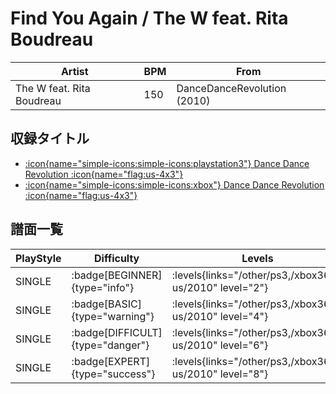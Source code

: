 # Find You Again / The W feat. Rita Boudreau

|Artist|BPM|From|
|------|---|----|
|The W feat. Rita Boudreau|150|DanceDanceRevolution (2010)|

## 収録タイトル

- [:icon{name="simple-icons:simple-icons:playstation3"} Dance Dance Revolution :icon{name="flag:us-4x3"}](/other/ps3)
- [:icon{name="simple-icons:simple-icons:xbox"} Dance Dance Revolution :icon{name="flag:us-4x3"}](/xbox360-us/2010)

## 譜面一覧

|PlayStyle|Difficulty|Levels|Notes|Movie|
|---------|----------|------|-----|-----|
|SINGLE| :badge[BEGINNER]{type="info"}| :levels{links="/other/ps3,/xbox360-us/2010" level="2"}|62/6||
|SINGLE| :badge[BASIC]{type="warning"}| :levels{links="/other/ps3,/xbox360-us/2010" level="4"}|118/12||
|SINGLE| :badge[DIFFICULT]{type="danger"}| :levels{links="/other/ps3,/xbox360-us/2010" level="6"}|195/4||
|SINGLE| :badge[EXPERT]{type="success"}| :levels{links="/other/ps3,/xbox360-us/2010" level="8"}|284/8||
